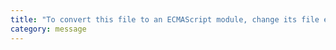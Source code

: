 ```yaml
---
title: "To convert this file to an ECMAScript module, change its file extension to '{0}' or create a local package.json file with `{ \"type\": \"module\" }`."
category: message
---
```

